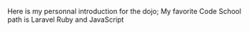 Here is my personnal introduction for the dojo; My favorite Code School path is Laravel Ruby and JavaScript
